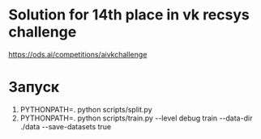 # Solution for 14th place in vk recsys challenge

https://ods.ai/competitions/aivkchallenge

# Запуск

1. PYTHONPATH=. python scripts/split.py 
2. PYTHONPATH=. python scripts/train.py --level debug train --data-dir ./data --save-datasets true